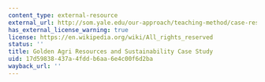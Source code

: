 ```yaml
---
content_type: external-resource
external_url: http://som.yale.edu/our-approach/teaching-method/case-research-and-development/cases-directory/golden-agri-resources-and
has_external_license_warning: true
license: https://en.wikipedia.org/wiki/All_rights_reserved
status: ''
title: Golden Agri Resources and Sustainability Case Study
uid: 17d59838-437a-4fdd-b6aa-6e4c00f6d2ba
wayback_url: ''
---
```

